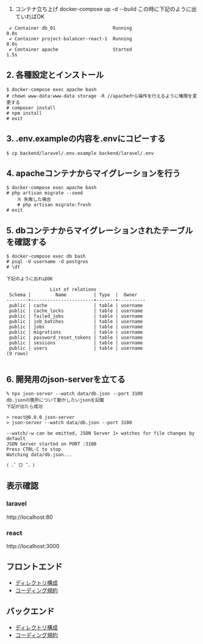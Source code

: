 1. コンテナ立ち上げ
docker-compose up -d --build
この時に下記のように出ていればOK

```
 ✔ Container db_01                     Running                              0.0s 
 ✔ Container project-balancer-react-1  Running                              0.0s 
 ✔ Container apache                    Started                              1.5s 
 ```

## 2. 各種設定とインストール
```
$ docker-compose exec apache bash
# chown www-data:www-data storage -R //apacheから操作を行えるように権限を変更する
# composer install 
# npm install
# exit
```

## 3. .env.exampleの内容を.envにコピーする
```
$ cp backend/laravel/.env.example backend/laravel/.env
```
## 4. apacheコンテナからマイグレーションを行う
```
$ docker-compose exec apache bash
# php artisan migrate --seed
    ※ 失敗した場合
    # php artisan migrate:fresh
# exit
```

## 5. dbコンテナからマイグレーションされたテーブルを確認する
```
$ docker-compose exec db bash 
# psql -U username -d postgres
# \dt

下記のように出ればOK

                List of relations
 Schema |         Name          | Type  |  Owner   
--------+-----------------------+-------+----------
 public | cache                 | table | username
 public | cache_locks           | table | username
 public | failed_jobs           | table | username
 public | job_batches           | table | username
 public | jobs                  | table | username
 public | migrations            | table | username
 public | password_reset_tokens | table | username
 public | sessions              | table | username
 public | users                 | table | username
(9 rows)


```

## 6. 開発用のjson-serverを立てる
```
% npx json-server --watch data/db.json --port 3100
db.jsonの箇所について動かしたいjsonを記載
下記が出たら成功

> react@0.0.0 json-server
> json-server --watch data/db.json --port 3100

--watch/-w can be omitted, JSON Server 1+ watches for file changes by default
JSON Server started on PORT :3100
Press CTRL-C to stop
Watching data/db.json...

( ˶ˆ ᗜ ˆ˵ )
```

## 表示確認
### laravel
http://localhost:80
### react
http://localhost:3000

## フロントエンド

- [ディレクトリ構成](https://github.com/RyosukeSakakibara718/project-balancer_doc/blob/main/%E3%83%87%E3%82%A3%E3%83%AC%E3%82%AF%E3%83%88%E3%83%AA%E6%A7%8B%E6%88%90/frontend-directory.md)
- [コーディング規約](https://github.com/RyosukeSakakibara718/project-balancer_doc/blob/f5ebbc5acde6ab918c45e4003ad4d4f0121e5c1e/%E3%82%B3%E3%83%BC%E3%83%87%E3%82%A3%E3%83%B3%E3%82%B0%E8%A6%8F%E7%B4%84/frontend-coding-rules.md)

## バックエンド

- [ディレクトリ構成](https://github.com/RyosukeSakakibara718/project-balancer_doc/blob/main/%E3%83%87%E3%82%A3%E3%83%AC%E3%82%AF%E3%83%88%E3%83%AA%E6%A7%8B%E6%88%90/backend-directory.md)
- [コーディング規約](https://github.com/RyosukeSakakibara718/project-balancer_doc/blob/main/%E3%82%B3%E3%83%BC%E3%83%87%E3%82%A3%E3%83%B3%E3%82%B0%E8%A6%8F%E7%B4%84/backend-coding-rules.md)